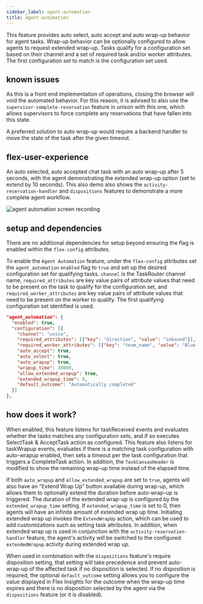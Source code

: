 ```yaml
---
sidebar_label: agent-automation
title: agent-automation
---
```


This feature provides auto select, auto accept and auto wrap-up behavior for agent tasks. Wrap-up behavior can be optionally configured to allow agents to request extended wrap-up. Tasks qualify for a configuration set based on their channel and a set of required task and/or worker attributes. The first configuration set to match is the configuration set used.

## known issues

As this is a front end implementation of operations, closing the browser will void the automated behavior. For this reason, it is advised to also use the `supervisor-complete-reservation` feature in unison with this one, which allows supervisors to force complete any reservations that have fallen into this state.

A preferred solution to auto wrap-up would require a backend handler to move the state of the task after the given timeout.

## flex-user-experience

An auto selected, auto accepted chat task with an auto wrap-up after 5 seconds, with the agent demonstrating the extended wrap-up option (set to extend by 10 seconds). This also demo also shows the `activity-reservation-handler` and `dispositions` features to demonstrate a more complete agent workflow.

![agent automation screen recording](/img/features/agent-automation/agent-automation.gif)

## setup and dependencies

There are no additional dependencies for setup beyond ensuring the flag is enabled within the `flex-config` attributes.

To enable the `Agent Automation` feature, under the `flex-config` attributes set the `agent_automation` `enabled` flag to `true` and set up the desired configuration set for qualifying tasks. `channel` is the TaskRouter channel name, `required_attributes` are key value pairs of attribute values that need to be present on the task to qualify for the configuration set, and `required_worker_attributes` are key value pairs of attribute values that need to be present on the worker to qualify. The first qualifying configuration set identified is used.

```json
"agent_automation": {
  "enabled": true,
  "configuration": [{
    "channel": "voice",
    "required_attributes": [{"key": "direction", "value": "inbound"}],
    "required_worker_attributes": [{"key": "team_name", "value": "Blue Team"}],
    "auto_accept": true,
    "auto_select": true,
    "auto_wrapup": true,
    "wrapup_time": 30000,
    "allow_extended_wrapup": true,
    "extended_wrapup_time": 0,
    "default_outcome": "Automatically completed"
  }]
},
```

## how does it work?

When enabled, this feature listens for taskReceived events and evaluates whether the tasks matches any configuration sets, and if so executes SelectTask & AcceptTask action as configured. This feature also listens for taskWrapup events, evaluates if there is a matching task configuration with auto-wrapup enabled, then sets a timeout per the task configuration that triggers a CompleteTask action. In addition, the `TaskCanvasHeader` is modified to show the remaining wrap-up time instead of the elapsed time.

If both `auto_wrapup` and `allow_extended_wrapup` are set to `true`, agents will also have an "Extend Wrap Up" button available during wrap-up, which allows them to optionally extend the duration before auto-wrap-up is triggered. The duration of the extended wrap-up is configured by the `extended_wrapup_time` setting. If `extended_wrapup_time` is set to 0, then agents will have an infinite amount of extended wrap up time. Initiating extended wrap up invokes the `ExtendWrapUp` action, which can be used to add customizations such as setting task attributes. In addition, when extended wrap up is used in conjunction with the `activity-reservation-handler` feature, the agent's activity will be switched to the configured `extendedWrapup` activity during extended wrap up.

When used in combination with the `dispositions` feature's require disposition setting, that setting will take precedence and prevent auto-wrap-up of the affected task if no disposition is selected. If no disposition is required, the optional `default_outcome` setting allows you to configure the value displayed in Flex Insights for the outcome when the wrap-up time expires and there is no disposition selected by the agent via the `dispositions` feature (or it is disabled).
